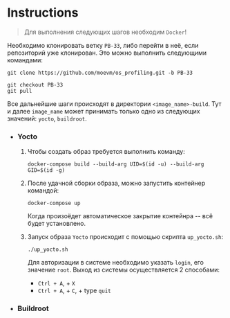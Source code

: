 # **Instructions**

> Для выполнения следующих шагов необходим `Docker`!

Необходимо клонировать ветку `PB-33`, либо перейти в неё, если репозиторий уже клонирован. Это можно выполнить следующими командами:
```
git clone https://github.com/moevm/os_profiling.git -b PB-33
```
```
git checkout PB-33
git pull 
```
Все дальнейшие шаги происходят в директории `<image_name>-build`.
Тут и далее `image_name` может принимать только одно из следующих значений: `yocto`, `buildroot`.

- ### **Yocto**
    1. Чтобы создать образ требуется выполнить команду:
        ```
        docker-compose build --build-arg UID=$(id -u) --build-arg GID=$(id -g)
        ```
    
    2.  После удачной сборки образа, можно запустить контейнер командой:
        ```
        docker-compose up
        ```
        Когда произоёдет автоматическое закрытие контейнра -- всё будет установлено. 
    
    3.  Запуск образа `Yocto` происходит с помощью скрипта `up_yocto.sh`:
        ```
        ./up_yocto.sh
        ```
        Для авторизации в системе необходимо указать `login`, его значение `root`.
        Выход из системы осуществляется 2 способами:
        - `Ctrl + A`, + `X`
        - `Ctrl + A`, + `C`, + type `quit`
       
- ### **Buildroot**
    
    
    
    
    
    
    
    
    
    
    
    
    
    
    